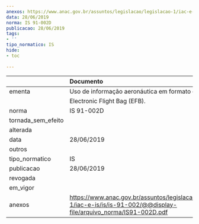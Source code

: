 ```yaml
---
anexos: https://www.anac.gov.br/assuntos/legislacao/legislacao-1/iac-e-is/is/is-91-002/@@display-file/arquivo_norma/IS91-002D.pdf
data: 28/06/2019
norma: IS 91-002D
publicacao: 28/06/2019
tags:
- ''
tipo_normatico: IS
hide: 
- toc 
 
---
```


|                    | Documento                                                                                                                 |
|:-------------------|:--------------------------------------------------------------------------------------------------------------------------|
| ementa             | Uso de informação aeronáutica em formato digital -                                                                        |
|                    | Electronic Flight Bag (EFB).                                                                                              |
| norma              | IS 91-002D                                                                                                                |
| tornada_sem_efeito |                                                                                                                           |
| alterada           |                                                                                                                           |
| data               | 28/06/2019                                                                                                                |
| outros             |                                                                                                                           |
| tipo_normatico     | IS                                                                                                                        |
| publicacao         | 28/06/2019                                                                                                                |
| revogada           |                                                                                                                           |
| em_vigor           |                                                                                                                           |
| anexos             | https://www.anac.gov.br/assuntos/legislacao/legislacao-1/iac-e-is/is/is-91-002/@@display-file/arquivo_norma/IS91-002D.pdf |